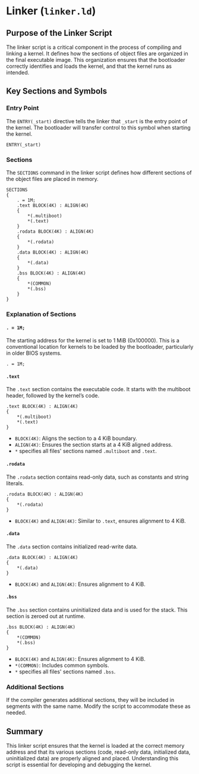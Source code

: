 # Linker (`linker.ld`)

## Purpose of the Linker Script

The linker script is a critical component in the process of compiling and linking a kernel. It defines how the sections of object files are organized in the final executable image. This organization ensures that the bootloader correctly identifies and loads the kernel, and that the kernel runs as intended.

## Key Sections and Symbols

### Entry Point

The `ENTRY(_start)` directive tells the linker that `_start` is the entry point of the kernel. The bootloader will transfer control to this symbol when starting the kernel.

```ld
ENTRY(_start)
```

### Sections

The `SECTIONS` command in the linker script defines how different sections of the object files are placed in memory.

```ld
SECTIONS
{
    . = 1M;
    .text BLOCK(4K) : ALIGN(4K)
    {
        *(.multiboot)
        *(.text)
    }
    .rodata BLOCK(4K) : ALIGN(4K)
    {
        *(.rodata)
    }
    .data BLOCK(4K) : ALIGN(4K)
    {
        *(.data)
    }
    .bss BLOCK(4K) : ALIGN(4K)
    {
        *(COMMON)
        *(.bss)
    }
}
```

### Explanation of Sections

#### `. = 1M;`

The starting address for the kernel is set to 1 MiB (0x100000). This is a conventional location for kernels to be loaded by the bootloader, particularly in older BIOS systems.

```ld
. = 1M;
```

#### `.text`

The `.text` section contains the executable code. It starts with the multiboot header, followed by the kernel’s code.

```ld
.text BLOCK(4K) : ALIGN(4K)
{
    *(.multiboot)
    *(.text)
}
```

- `BLOCK(4K)`: Aligns the section to a 4 KiB boundary.
- `ALIGN(4K)`: Ensures the section starts at a 4 KiB aligned address.
- `*` specifies all files' sections named `.multiboot` and `.text`.

#### `.rodata`

The `.rodata` section contains read-only data, such as constants and string literals.

```ld
.rodata BLOCK(4K) : ALIGN(4K)
{
    *(.rodata)
}
```

- `BLOCK(4K)` and `ALIGN(4K)`: Similar to `.text`, ensures alignment to 4 KiB.

#### `.data`

The `.data` section contains initialized read-write data.

```ld
.data BLOCK(4K) : ALIGN(4K)
{
    *(.data)
}
```

- `BLOCK(4K)` and `ALIGN(4K)`: Ensures alignment to 4 KiB.

#### `.bss`

The `.bss` section contains uninitialized data and is used for the stack. This section is zeroed out at runtime.

```ld
.bss BLOCK(4K) : ALIGN(4K)
{
    *(COMMON)
    *(.bss)
}
```

- `BLOCK(4K)` and `ALIGN(4K)`: Ensures alignment to 4 KiB.
- `*(COMMON)`: Includes common symbols.
- `*` specifies all files' sections named `.bss`.

### Additional Sections

If the compiler generates additional sections, they will be included in segments with the same name. Modify the script to accommodate these as needed.

## Summary

This linker script ensures that the kernel is loaded at the correct memory address and that its various sections (code, read-only data, initialized data, uninitialized data) are properly aligned and placed. Understanding this script is essential for developing and debugging the kernel.
